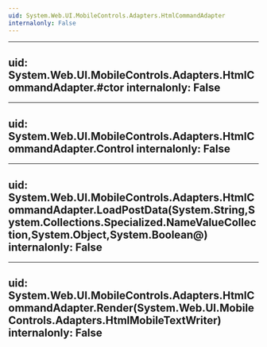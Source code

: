 ```yaml
---
uid: System.Web.UI.MobileControls.Adapters.HtmlCommandAdapter
internalonly: False
---
```


---
uid: System.Web.UI.MobileControls.Adapters.HtmlCommandAdapter.#ctor
internalonly: False
---

---
uid: System.Web.UI.MobileControls.Adapters.HtmlCommandAdapter.Control
internalonly: False
---

---
uid: System.Web.UI.MobileControls.Adapters.HtmlCommandAdapter.LoadPostData(System.String,System.Collections.Specialized.NameValueCollection,System.Object,System.Boolean@)
internalonly: False
---

---
uid: System.Web.UI.MobileControls.Adapters.HtmlCommandAdapter.Render(System.Web.UI.MobileControls.Adapters.HtmlMobileTextWriter)
internalonly: False
---
